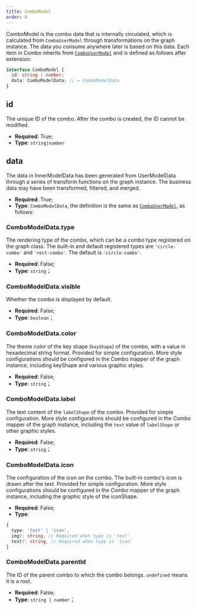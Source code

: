 ```yaml
---
title: ComboModel
order: 8
---
```


ComboModel is the combo data that is internally circulated, which is calculated from `ComboUserModel` through transformations on the graph instance. The data you consume anywhere later is based on this data. Each item in Combo inherits from [`ComboUserModel`](./ComboUserModel.en.md) and is defined as follows after extension:

```typescript
interface ComboModel {
  id: string | number;
  data: ComboModelData; // = ComboModelData
}
```

## id

The unique ID of the combo. After the combo is created, the ID cannot be modified.

- **Required**: True;
- **Type**: `string|number`

## data

The data in InnerModelData has been generated from UserModelData through a series of transform functions on the graph instance. The business data may have been transformed, filtered, and merged.

- **Required**: True;
- **Type**: `ComboModelData`, the definition is the same as [`ComboUserModel`](./ComboUserModel.en.md#ComboModelDatatype), as follows:

### ComboModelData.type

The rendering type of the combo, which can be a combo type registered on the graph class. The built-in and default registered types are `'circle-combo'` and `'rect-combo'`. The default is `'circle-combo'`.

- **Required**: False;
- **Type**: `string`；

### ComboModelData.visible

Whether the combo is displayed by default.

- **Required**: False;
- **Type**: `boolean`；

### ComboModelData.color

The theme color of the key shape (`keyShape`) of the combo, with a value in hexadecimal string format. Provided for simple configuration. More style configurations should be configured in the Combo mapper of the graph instance, including keyShape and various graphic styles.

- **Required**: False;
- **Type**: `string`；

### ComboModelData.label

The text content of the `labelShape` of the combo. Provided for simple configuration. More style configurations should be configured in the Combo mapper of the graph instance, including the `text` value of `labelShape` or other graphic styles.

- **Required**: False;
- **Type**: `string`；

### ComboModelData.icon

The configuration of the icon on the combo. The built-in combo's icon is drawn after the text. Provided for simple configuration. More style configurations should be configured in the Combo mapper of the graph instance, including the graphic style of the iconShape.

- **Required**: False;
- **Type**:

```typescript
{
  type: 'text' | 'icon',
  img?: string, // Required when type is 'text'
  text?: string, // Required when type is 'icon'
}
```

### ComboModelData.parentId

The ID of the parent combo to which the combo belongs. `undefined` means it is a root.

- **Required**: False;
- **Type**: `string | number`；
